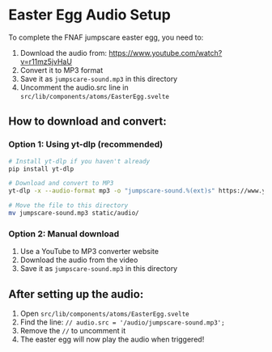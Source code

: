 # Easter Egg Audio Setup

To complete the FNAF jumpscare easter egg, you need to:

1. Download the audio from: https://www.youtube.com/watch?v=r11mz5jvHaU
2. Convert it to MP3 format
3. Save it as `jumpscare-sound.mp3` in this directory
4. Uncomment the audio.src line in `src/lib/components/atoms/EasterEgg.svelte`

## How to download and convert:

### Option 1: Using yt-dlp (recommended)

```bash
# Install yt-dlp if you haven't already
pip install yt-dlp

# Download and convert to MP3
yt-dlp -x --audio-format mp3 -o "jumpscare-sound.%(ext)s" https://www.youtube.com/watch?v=r11mz5jvHaU

# Move the file to this directory
mv jumpscare-sound.mp3 static/audio/
```

### Option 2: Manual download

1. Use a YouTube to MP3 converter website
2. Download the audio from the video
3. Save it as `jumpscare-sound.mp3` in this directory

## After setting up the audio:

1. Open `src/lib/components/atoms/EasterEgg.svelte`
2. Find the line: `// audio.src = '/audio/jumpscare-sound.mp3';`
3. Remove the `//` to uncomment it
4. The easter egg will now play the audio when triggered!
